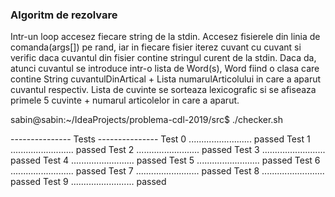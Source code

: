 ### Algoritm de rezolvare
Intr-un loop accesez fiecare string de la stdin.
Accesez fisierele din linia de comanda(args[]) pe rand, iar in fiecare fisier iterez cuvant cu cuvant si verific daca cuvantul din fisier contine stringul curent de la stdin. Daca da, atunci cuvantul se introduce intr-o lista de Word(s), Word fiind o clasa care contine String cuvantulDinArtical + Lista numarulArticolului in care a aparut cuvantul respectiv.
Lista de cuvinte se sorteaza lexicografic si se afiseaza primele 5 cuvinte + numarul articolelor in care a aparut.

sabin@sabin:~/IdeaProjects/problema-cdl-2019/src$ ./checker.sh 

--------------- Tests ---------------
Test 0 ......................... passed
Test 1 ......................... passed
Test 2 ......................... passed
Test 3 ......................... passed
Test 4 ......................... passed
Test 5 ......................... passed
Test 6 ......................... passed
Test 7 ......................... passed
Test 8 ......................... passed
Test 9 ......................... passed
